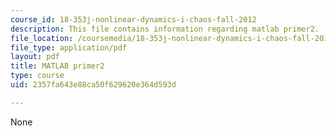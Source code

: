 ```yaml
---
course_id: 18-353j-nonlinear-dynamics-i-chaos-fall-2012
description: This file contains information regarding matlab primer2.
file_location: /coursemedia/18-353j-nonlinear-dynamics-i-chaos-fall-2012/2357fa643e88ca50f629620e364d593d_MIT18_353JF12_matlabPrim_2.pdf
file_type: application/pdf
layout: pdf
title: MATLAB primer2
type: course
uid: 2357fa643e88ca50f629620e364d593d

---
```

None
